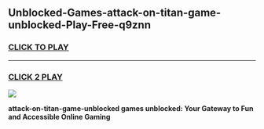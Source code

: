 
## Unblocked-Games-attack-on-titan-game-unblocked-Play-Free-q9znn
<h3>
<a href="https://premium76.site?title=attack-on-titan-game-unblocked&ref=21A">CLICK TO PLAY</a></h3>
<hr>

<h3>
<a href="https://premium76.site?title=attack-on-titan-game-unblocked&ref=21A">CLICK 2 PLAY</a>
  
</h3>

<a href="https://premium76.site?title=attack-on-titan-game-unblocked&ref=21A"><img src="https://clearcache.store/games.png"></a>


**attack-on-titan-game-unblocked games unblocked: Your Gateway to Fun and Accessible Online Gaming**
